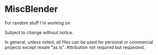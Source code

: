 # MiscBlender
For random stuff I'm working on

Subject to change without notice.

In general, unless noted, all files can be used for personal or commercial projects except resale "as is". Attribution not required but requested.
